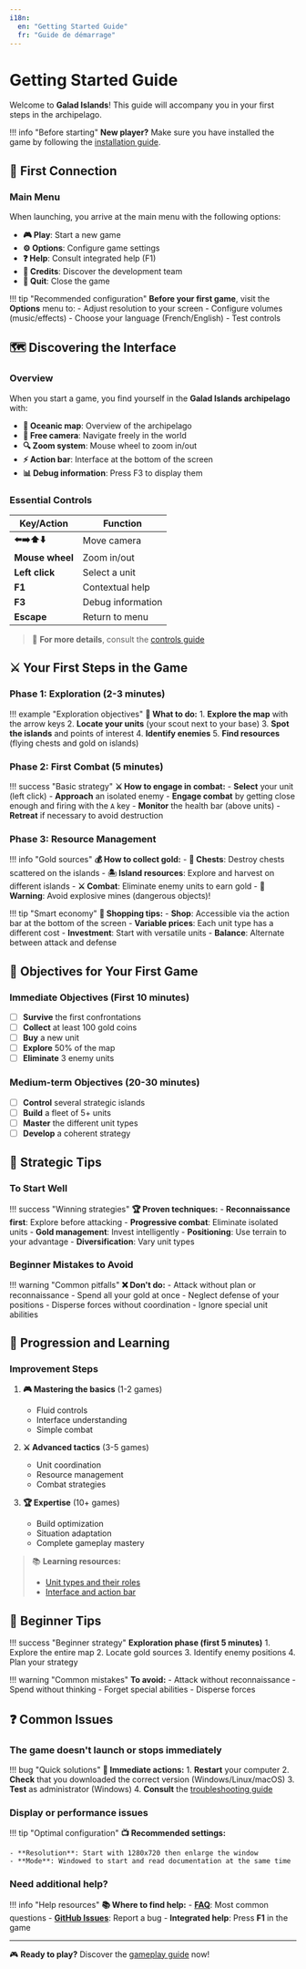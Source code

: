 ```yaml
---
i18n:
  en: "Getting Started Guide"
  fr: "Guide de démarrage"
---
```


# Getting Started Guide

Welcome to **Galad Islands**! This guide will accompany you in your first steps in the archipelago.

!!! info "Before starting"
    **New player?** Make sure you have installed the game by following the [installation guide](installation.md).

## 🚀 First Connection

### Main Menu

When launching, you arrive at the main menu with the following options:

- **🎮 Play**: Start a new game
- **⚙️ Options**: Configure game settings
- **❓ Help**: Consult integrated help (F1)
- **👥 Credits**: Discover the development team
- **🚪 Quit**: Close the game

!!! tip "Recommended configuration"
    **Before your first game**, visit the **Options** menu to:
    - Adjust resolution to your screen
    - Configure volumes (music/effects)
    - Choose your language (French/English)
    - Test controls

## 🗺️ Discovering the Interface

### Overview

When you start a game, you find yourself in the **Galad Islands archipelago** with:

- **🌊 Oceanic map**: Overview of the archipelago
- **🚁 Free camera**: Navigate freely in the world
- **🔍 Zoom system**: Mouse wheel to zoom in/out
- **⚡ Action bar**: Interface at the bottom of the screen
- **📊 Debug information**: Press F3 to display them

### Essential Controls

| Key/Action | Function |
|------------|----------|
| **⬅️➡️⬆️⬇️** | Move camera |
| **Mouse wheel** | Zoom in/out |
| **Left click** | Select a unit |
| **F1** | Contextual help |
| **F3** | Debug information |
| **Escape** | Return to menu |

> 📖 **For more details**, consult the [controls guide](../gameplay/controls.md)

## ⚔️ Your First Steps in the Game

### Phase 1: Exploration (2-3 minutes)

!!! example "Exploration objectives"
    **🎯 What to do:**
    1. **Explore the map** with the arrow keys
    2. **Locate your units** (your scout next to your base)
    3. **Spot the islands** and points of interest
    4. **Identify enemies**
    5. **Find resources** (flying chests and gold on islands)

### Phase 2: First Combat (5 minutes)

!!! success "Basic strategy"
    **⚔️ How to engage in combat:**
    - **Select** your unit (left click)
    - **Approach** an isolated enemy
    - **Engage combat** by getting close enough and firing with the `A` key
    - **Monitor** the health bar (above units)
    - **Retreat** if necessary to avoid destruction

### Phase 3: Resource Management

!!! info "Gold sources"
    **💰 How to collect gold:**
    - **🎁 Chests**: Destroy chests scattered on the islands
    - **🏝️ Island resources**: Explore and harvest on different islands
    - **⚔️ Combat**: Eliminate enemy units to earn gold
    - **🚨 Warning**: Avoid explosive mines (dangerous objects)!

!!! tip "Smart economy"
    **🛒 Shopping tips:**
    - **Shop**: Accessible via the action bar at the bottom of the screen
    - **Variable prices**: Each unit type has a different cost
    - **Investment**: Start with versatile units
    - **Balance**: Alternate between attack and defense

## 🎯 Objectives for Your First Game

### Immediate Objectives (First 10 minutes)

- [ ] **Survive** the first confrontations
- [ ] **Collect** at least 100 gold coins
- [ ] **Buy** a new unit
- [ ] **Explore** 50% of the map
- [ ] **Eliminate** 3 enemy units

### Medium-term Objectives (20-30 minutes)

- [ ] **Control** several strategic islands
- [ ] **Build** a fleet of 5+ units
- [ ] **Master** the different unit types
- [ ] **Develop** a coherent strategy

## 🧠 Strategic Tips

### To Start Well

!!! success "Winning strategies"
    **🏆 Proven techniques:**
    - **Reconnaissance first**: Explore before attacking
    - **Progressive combat**: Eliminate isolated units
    - **Gold management**: Invest intelligently
    - **Positioning**: Use terrain to your advantage
    - **Diversification**: Vary unit types

### Beginner Mistakes to Avoid

!!! warning "Common pitfalls"
    **❌ Don't do:**
    - Attack without plan or reconnaissance
    - Spend all your gold at once
    - Neglect defense of your positions
    - Disperse forces without coordination
    - Ignore special unit abilities

## 🚀 Progression and Learning

### Improvement Steps

1. **🎮 Mastering the basics** (1-2 games)
   - Fluid controls
   - Interface understanding
   - Simple combat

2. **⚔️ Advanced tactics** (3-5 games)
   - Unit coordination
   - Resource management
   - Combat strategies

3. **🏆 Expertise** (10+ games)
   - Build optimization
   - Situation adaptation
   - Complete gameplay mastery

> 📚 **Learning resources:**
>
> - [Unit types and their roles](../units/units.md)
> - [Interface and action bar](../gameplay/action-bar.md)

## 🎯 Beginner Tips

!!! success "Beginner strategy"
    **Exploration phase (first 5 minutes)**
    1. Explore the entire map
    2. Locate gold sources
    3. Identify enemy positions
    4. Plan your strategy

!!! warning "Common mistakes"
    **To avoid:**
    - Attack without reconnaissance
    - Spend without thinking
    - Forget special abilities
    - Disperse forces

## ❓ Common Issues

### The game doesn't launch or stops immediately

!!! bug "Quick solutions"
    **🔧 Immediate actions:**
    1. **Restart** your computer
    2. **Check** that you downloaded the correct version (Windows/Linux/macOS)
    3. **Test** as administrator (Windows)
    4. **Consult** the [troubleshooting guide](installation.md#troubleshooting)

### Display or performance issues

!!! tip "Optimal configuration"
    **📺 Recommended settings:**

    - **Resolution**: Start with 1280x720 then enlarge the window
    - **Mode**: Windowed to start and read documentation at the same time

### Need additional help?

!!! info "Help resources"
    **📚 Where to find help:**
    - **[FAQ](../help/faq.md)**: Most common questions
    - **[GitHub Issues](https://github.com/Fydyr/Galad-Islands/issues)**: Report a bug
    - **Integrated help**: Press **F1** in the game

---

🎮 **Ready to play?** Discover the [gameplay guide](../gameplay/gameplay.md) now!
